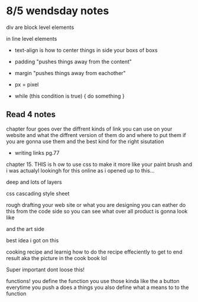# 8/5 wendsday notes

div are block level elements

in line level elements 

* text-align is how to center things in side your boxs of boxs
* padding "pushes things away from the content"

* margin "pushes things away from eachother"

* px = pixel 

* while (this condition is true) {
  do something
}

## Read 4 notes
chapter four 
goes over the diffrent kinds of link you can use on your website and what the diffrent version of them do 
and where to put them if you are gonna use them and the best kind for the right sisutation
* writing links 
  pg.77

chapter 15. 
THIS is h ow to use css to make it more like your paint brush and i was actualyl lookingh for this online as i opened up to this...


deep and lots of layers 

css  cascading style sheet

rough drafting your web site or what you are designing 
you can eather do this from the code side so you can see what over all product is gonna look like 

and the art side

best idea i got on this 

cooking recipe and learnig how to do the recipe effeciently to get to end result
aka the picture in the cook book lol

Super important dont loose this!

functions!
you define the function 
you use those kinda like the a button
everytime you push a does a things
you also define what a means to to the function

